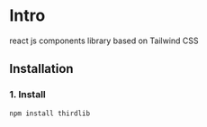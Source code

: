 # Intro

react js components library based on Tailwind CSS

## Installation

### 1. Install

```sh
npm install thirdlib
```

